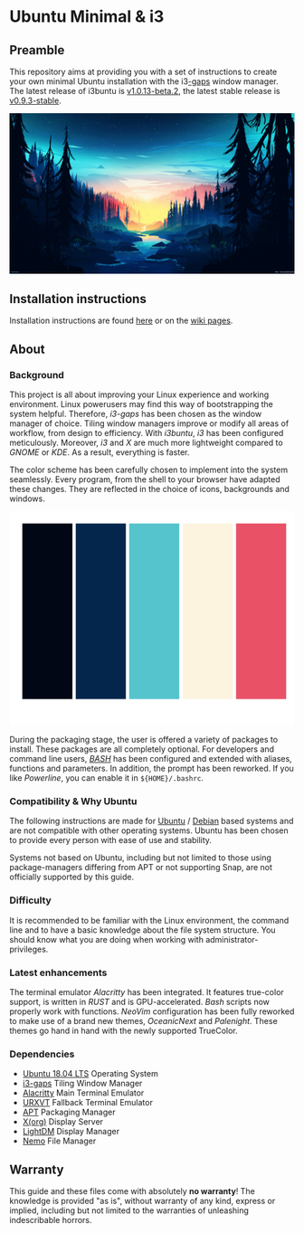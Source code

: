 # Ubuntu Minimal & i3

[//]: # (Serves an overview of i3buntu)
[//]: # (version 1.1.13)

## Preamble

This repository aims at providing you with a set of instructions to create your own minimal Ubuntu installation with the i3[-gaps](https://github.com/Airblader/i3) window manager. The latest release of i3buntu is [v1.0.13-beta.2](https://github.com/aendeavor/i3buntu/releases/tag/v1.0.13-beta.2), the latest stable release is [v0.9.3-stable](https://github.com/aendeavor/i3buntu/releases/tag/v0.9.3-stable).

[![Desktop Theme](resources/doc/desktop_theme.png)](https://reddit.com/r/unixporn/)

## Installation instructions

Installation instructions are found [here](./INSTALL.md) or on the [wiki pages](https://github.com/aendeavor/i3buntu/wiki).

## About

### Background

This project is all about improving your Linux experience and working environment. Linux powerusers may find this way of bootstrapping the system helpful. Therefore, _i3-gaps_ has been chosen as the window manager of choice. Tiling window managers improve or modify all areas of workflow, from design to efficiency. With _i3buntu_, _i3_ has been configured meticulously. Moreover, _i3_ and _X_ are much more lightweight compared to _GNOME_ or _KDE_. As a result, everything is faster.

The color scheme has been carefully chosen to implement into the system seamlessly. Every program, from the shell to your browser have adapted these changes. They are reflected in the choice of icons, backgrounds and windows.

![Color scheme](resources/design/color_palette.svg)

During the packaging stage, the user is offered a variety of packages to install. These packages are all completely optional. For developers and command line users, _[BASH](https://en.wikipedia.org/wiki/Bash_%28Unix_shell%29)_ has been configured and extended with aliases, functions and parameters. In addition, the prompt has been reworked. If you like _Powerline_, you can enable it in `${HOME}/.bashrc`.

### Compatibility & Why Ubuntu

The following instructions are made for [Ubuntu](https://wiki.archlinux.org/index.php/Arch_compared_to_other_distributions#Ubuntu) / [Debian](https://wiki.archlinux.org/index.php/Arch_compared_to_other_distributions#General) based systems and are not compatible with other operating systems. Ubuntu has been chosen to provide every person with ease of use and stability.

Systems not based on Ubuntu, including but not limited to those using package-managers differing from APT or not supporting Snap, are not officially supported by this guide.

### Difficulty

It is recommended to be familiar with the Linux environment, the command line and to have a basic knowledge about the file system structure. You should know what you are doing when working with administrator-privileges.

### Latest enhancements

The terminal emulator _Alacritty_ has been integrated. It features true-color support, is written in _RUST_ and is GPU-accelerated. _Bash_ scripts now properly work with functions. _NeoVim_ configuration has been fully reworked to make use of a brand new themes, _OceanicNext_ and _Palenight_. These themes go hand in hand with the newly supported TrueColor.

### Dependencies

* [Ubuntu 18.04 LTS](https://en.wikipedia.org/wiki/Ubuntu) Operating System
* [i3-gaps](https://github.com/Airblader/i3) Tiling Window Manager
* [Alacritty](https://github.com/alacritty/alacritty) Main Terminal Emulator
* [URXVT](https://wiki.archlinux.org/index.php/Rxvt-unicode) Fallback Terminal Emulator
* [APT](https://en.wikipedia.org/wiki/APT_(software)) Packaging Manager
* [X(org)](https://wiki.archlinux.org/index.php/Xorg) Display Server
* [LightDM](https://wiki.archlinux.org/index.php/LightDM) Display Manager
* [Nemo](https://wiki.archlinux.org/index.php/Nemo) File Manager

## Warranty

This guide and these files come with absolutely **no warranty**! The knowledge is provided "as is", without warranty of any kind, express or implied, including but not limited to the warranties of unleashing indescribable horrors.
